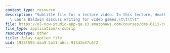 ```yaml
---
content_type: resource
description: "Subtitle file for a lecture video. In this lecture, Heather Albano and\
  \ Laura Baldwin discuss writing for video games.\t\t\t\t"
file: https://ol-ocw-studio-app-qa.s3.amazonaws.com/courses/cms-611j-creating-video-games-fall-2014/1928f594daa95a11a6cc915d2e47c6f2_5wHMEQkFzvE.vtt
file_type: application/x-subrip
resourcetype: Other
title: 3play caption file
uid: 1928f594-daa9-5a11-a6cc-915d2e47c6f2
---
```

